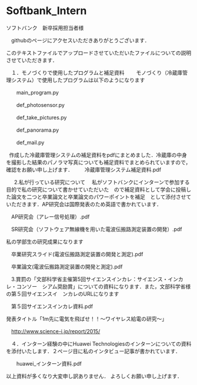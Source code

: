 # Softbank_Intern
ソフトバンク　新卒採用担当者様

　githubのページにアクセスいただきありがとうございます．
 
 このテキストファイルでアップロードさせていただいたファイルについての説明させていただきます．

　１．モノづくりで使用したプログラムと補足資料
　　モノづくり（冷蔵庫管理システム）で使用したプログラムは以下のようになります
  
　　main_program.py
  
　　def_photosensor.py
  
　　def_take_pictures.py
  
　　def_panorama.py
  
　　def_mail.py
  
    作成した冷蔵庫管理システムの補足資料をpdfにまとめました．冷蔵庫の中身を撮影した結果のパノラマ写真についても補足資料でまとめられていますので，確認をお願い申し上げます．
　　冷蔵庫管理システム補足資料.pdf
  
  
　2.私が行っている研究について
　私がソフトバンクにインターンで参加する目的で私の研究について書かせていただいた　ので補足資料として学会に投稿した論文を二つと卒業論文と卒業論文のパワーポイントを補足　として添付させていただきます．AP研究会は国際発表のため英語で書かれています．
 
　AP研究会（アレー信号処理）.pdf 
 
　SR研究会（ソフトウェア無線機を用いた電波伝搬路測定装置の開発）.pdf
 
私の学部生の研究成果になります

　卒業研究スライド(電波伝搬路測定装置の開発と測定).pdf
 
　卒業論文(電波伝搬路測定装置の開発と測定).pdf


　3.賞罰の「文部科学省主催第5回サイエンスインカレ：サイエンス・インカレ・コンソー　シアム奨励賞」についての資料になります．また，文部科学省様の第５回サイエンスイ　ンカレのURLになります

　第５回サイエンスインカレ資料.pdf
 
  発表タイトル「1m先に電気を飛ばせ！！～ワイヤレス給電の研究～」
  
　http://www.science-i.jp/report/2015/


　４．インターン経験の中にHuawei Technologiesのインターンについての資料を添付いたします．２ページ目に私のインタビュー記事が書かれています．
 
　　huawei_インターン資料.pdf



以上資料が多くなり大変申し訳ありません．
よろしくお願い申し上げます．
